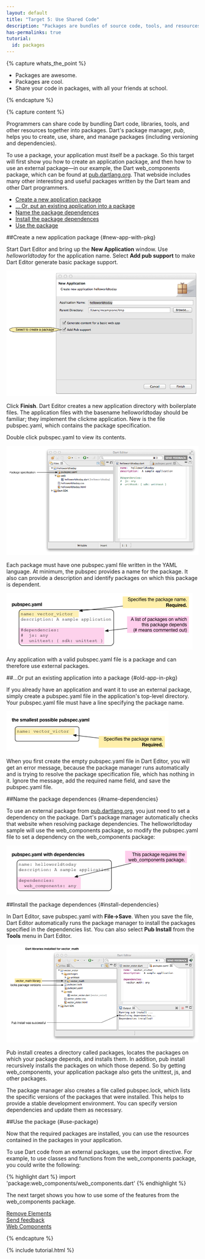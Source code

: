 ```yaml
---
layout: default
title: "Target 5: Use Shared Code"
description: "Packages are bundles of source code, tools, and resources that help you to organize and share code"
has-permalinks: true
tutorial:
  id: packages
---
```


{% capture whats_the_point %}

* Packages are awesome.
* Packages are cool.
* Share your code in packages, with all your friends at school.

{% endcapture %}

{% capture content %}

Programmers can share code by bundling Dart code, libraries,
tools, and other resources together into packages.
Dart's package manager, _pub_, helps you to
create, use, share, and manage packages
(including versioning and dependencies).

To use a package,
your application must itself be a package.
So this target will first show you how to create an application package,
and then how to use an external package&mdash;in our example,
the Dart web_components package, which can be found at
<a href="http://pub.dartlang.org/">pub.dartlang.org</a>.
That webside includes many other interesting and useful packages
written by the Dart team and other Dart programmers.

* [Create a new application package](#new-app-with-pkg)
* [... Or, put an existing application into a package](#old-app-in-pkg)
* [Name the package dependences](#name-dependencies)
* [Install the package dependences](#install-dependencies)
* [Use the package](#use-package)

##Create a new application package {#new-app-with-pkg}

Start Dart Editor and bring up the **New Application** window.
Use _helloworldtoday_ for the application name.
Select **Add pub support** to make Dart Editor
generate basic package support.

![Select **Add pub support** to use packages](images/create-hwtoday.png)

Click **Finish**.
Dart Editor creates a new application directory
with boilerplate files.
The application files with the basename helloworldtoday
should be familiar; they implement the clickme application.
New is the file pubspec.yaml,
which contains the package specification.

Double click pubspec.yaml to view its contents.

![Dart Editor with pubspec.yaml file](images/hwtoday-files.png)

Each package must have one pubspec.yaml file
written in the YAML language.
At minimum, the pubspec provides a name for the package.
It also can provide a description and identify packages on
which this package is dependent.

![The default pubspec.yaml file specifies name and description](images/pubspec.png)

Any application with a valid pubspec.yaml file is a package
and can therefore use external packages.

##...Or put an existing application into a package {#old-app-in-pkg}

If you already have an application
and want it to use an external package,
simply create a pubspec.yaml file in the application's top-level directory.
Your pubspec.yaml file must have a line specifying the package name.

![The smallest possible pubspec.yaml](images/minimalpubspec.png)

When you first create the empty pubspec.yaml file in Dart Editor,
you will get an error message,
because the package manager runs automatically and
is trying to resolve the package specification file,
which has nothing in it.
Ignore the message,
add the required name field,
and save the pubspec.yaml file.

##Name the package dependences {#name-dependencies}

To use an external package from 
<a href="http://pub.dartlang.org/">pub.dartlang.org</a>,
you just need to set a dependency on the package.
Dart's package manager automatically checks that
website when resolving package dependencies.
The helloworldtoday sample will use the web_components package,
so modify the pubspec.yaml file
to set a dependency on the web_components package:

![A pubspec with dependency on web_components package](images/pubspec-webcomponents.png)

##Install the package dependences {#install-dependencies}

In Dart Editor, save pubspec.yaml with **File->Save**.
When you save the file,
Dart Editor automatically runs the package manager to install
the packages specified in the dependencies list.
You can also select **Pub Install** from the **Tools** menu in Dart Editor.

![Pub Install finds and installs required packages](images/run-pub-install.png)

Pub install creates a directory called packages,
locates the packages on which your package depends,
and installs them.
In addition, pub install
recursively installs the packages on which those depend.
So by getting web_components,
your application package also gets the unittest, js, and other packages.

The package manager also creates a file called pubspec.lock,
which lists the specific versions of the packages that were installed.
This helps to provide a stable development environment.
You can specify version dependencies and update them as necessary.

##Use the package {#use-package}

Now that the required packages are installed,
you can use the resources contained in the packages
in your application.

To use Dart code from an external packages,
use the import directive.
For example,
to use classes and functions from the web_components package,
you could write the following:

{% highlight dart %}
import 'package:web_components/web_components.dart'
{% endhighlight %}

The next target shows you how to use some of the features
from the web_components package.

<div class="row">
  <div class="span3">
  <a href="/docs/tutorials/remove-elements/"><i class="icon-chevron-left"> </i> Remove Elements</a>
  </div>
  <div class="span3">
<a href="http://code.google.com/p/dart/issues/entry?template=Tutorial%20feedback"
 target="_blank">
<i class="icon-comment"> </i>
Send feedback
</a>
  </div>
  <div class="span3">
  <a href="/docs/tutorials/web-components" class="pull-right">Web Components <i class="icon-chevron-right"> </i> </a>
  </div>
</div>

{% endcapture %}

{% include tutorial.html %}
